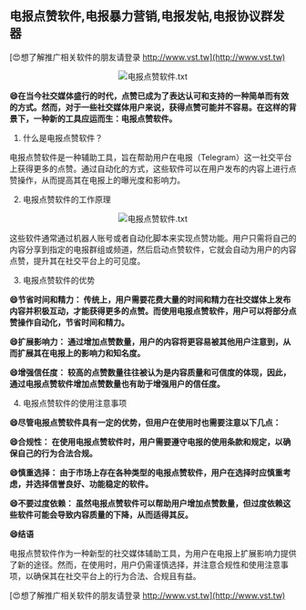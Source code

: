 ## **电报点赞软件,电报暴力营销,电报发帖,电报协议群发器**

[😍想了解推广相关软件的朋友请登录 http://www.vst.tw](http://www.vst.tw)

 <center><img src="https://vst.tw/MP4/tuiguang/png/7.png" alt="电报点赞软件.txt"></center>

**😄在当今社交媒体盛行的时代，点赞已成为了表达认可和支持的一种简单而有效的方式。然而，对于一些社交媒体用户来说，获得点赞可能并不容易。在这样的背景下，一种新的工具应运而生：电报点赞软件。**

1. 什么是电报点赞软件？

电报点赞软件是一种辅助工具，旨在帮助用户在电报（Telegram）这一社交平台上获得更多的点赞。通过自动化的方式，这些软件可以在用户发布的内容上进行点赞操作，从而提高其在电报上的曝光度和影响力。

2. 电报点赞软件的工作原理

 <center><img src="https://vst.tw/MP4/tuiguang/png/4.png" alt="电报点赞软件.txt"></center>

这些软件通常通过机器人账号或者自动化脚本来实现点赞功能。用户只需将自己的内容分享到指定的电报群组或频道，然后启动点赞软件，它就会自动为用户的内容点赞，提升其在社交平台上的可见度。

3. 电报点赞软件的优势

**😄节省时间和精力： 传统上，用户需要花费大量的时间和精力在社交媒体上发布内容并积极互动，才能获得更多的点赞。而使用电报点赞软件，用户可以将部分点赞操作自动化，节省时间和精力。**

**😄扩展影响力： 通过增加点赞数量，用户的内容将更容易被其他用户注意到，从而扩展其在电报上的影响力和知名度。**

**😄增强信任度： 较高的点赞数量往往被认为是内容质量和可信度的体现，因此，通过电报点赞软件增加点赞数量也有助于增强用户的信任度。**

4. 电报点赞软件的使用注意事项

**😄尽管电报点赞软件具有一定的优势，但用户在使用时也需要注意以下几点：**

**😄合规性： 在使用电报点赞软件时，用户需要遵守电报的使用条款和规定，以确保自己的行为合法合规。**

**😄慎重选择： 由于市场上存在各种类型的电报点赞软件，用户在选择时应慎重考虑，并选择信誉良好、功能稳定的软件。**

**😄不要过度依赖： 虽然电报点赞软件可以帮助用户增加点赞数量，但过度依赖这些软件可能会导致内容质量的下降，从而适得其反。**

**😄结语**

电报点赞软件作为一种新型的社交媒体辅助工具，为用户在电报上扩展影响力提供了新的途径。然而，在使用时，用户仍需谨慎选择，并注意合规性和使用注意事项，以确保其在社交平台上的行为合法、合规且有益。

[😍想了解推广相关软件的朋友请登录 http://www.vst.tw](http://www.vst.tw)



